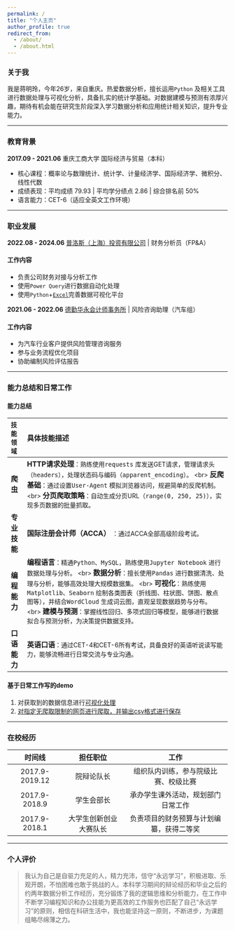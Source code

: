 ```yaml
---
permalink: /
title: "个人主页"
author_profile: true
redirect_from: 
  - /about/
  - /about.html
---
```



### 关于我

<span data-type="text" style="font-size: 14px;">我是蒋明玲，今年26岁，来自重庆。热爱数据分析，擅长运用</span>`Python` <span data-type="text" style="font-size: 14px;">及相关工具进行数据处理与可视化分析，具备扎实的统计学基础。对数据建模与预测有浓厚兴趣，期待有机会能在研究生阶段深入学习数据分析和应用统计相关知识，提升专业能力。</span>

---

### 教育背景

**2017.09 - 2021.06** 重庆工商大学   国际经济与贸易（本科）

* <span data-type="text" style="font-size: 14px;">核心课程：概率论与数理统计、统计学、计量经济学、国际经济学、微积分、线性代数</span>
* <span data-type="text" style="font-size: 14px;">成绩表现：平均成绩 79.93 | 平均学分绩点 2.86 | 综合排名前 50%</span>
* <span data-type="text" style="font-size: 14px;">语言能力：CET-6（适应全英文工作环境）</span>


---

### 职业发展

**2022.08 - 2024.06** [普洛斯（上海）投资有限公司](https://www.glp.com.cn/about/glp.html) | 财务分析员（FP&A）

#### 工作内容

* <span data-type="text" style="font-size: 14px;">负责公司财务对接与分析工作</span>
* <span data-type="text" style="font-size: 14px;">使用</span>`Power Query`<span data-type="text" style="font-size: 14px;">进行数据自动化处理</span>
* <span data-type="text" style="font-size: 14px;">使用</span>`Python`<span data-type="text" style="font-size: 14px;">+</span>[`Excel`]()<span data-type="text" style="font-size: 14px;">完善数据可视化平台</span>


**2021.06 - 2022.06** [德勤华永会计师事务所](https://www2.deloitte.com/cn/zh.html) | 风险咨询助理（汽车组）

#### 工作内容

* <span data-type="text" style="font-size: 14px;">为汽车行业客户提供风险管理咨询服务</span>
* <span data-type="text" style="font-size: 14px;">参与业务流程优化项目</span>
* <span data-type="text" style="font-size: 14px;">协助编制风险评估报告</span>


---

### 能力总结和日常工作

#### 能力总结

| <span data-type="text" style="font-size: 14px;">技能领域</span> | **具体技能描述**     |
| :- | :----- |
| **爬虫** | **HTTP请求处理**<span data-type="text" style="font-size: 14px;">：熟练使用</span>`requests` <span data-type="text" style="font-size: 14px;">库发送GET请求，管理请求头（</span>`headers`<span data-type="text" style="font-size: 14px;">），处理状态码与编码（</span>`apparent_encoding`<span data-type="text" style="font-size: 14px;">）。 &lt;br&gt; </span>**反爬基础**<span data-type="text" style="font-size: 14px;">：通过设置</span>`User-Agent` <span data-type="text" style="font-size: 14px;">模拟浏览器访问，规避简单的反爬机制。 &lt;br&gt; </span>**分页爬取策略**<span data-type="text" style="font-size: 14px;">：自动生成分页URL（</span>`range(0, 250, 25)`<span data-type="text" style="font-size: 14px;">），实现多页数据的批量抓取。</span>   |
| **专业技能** | **国际注册会计师（ACCA）** <span data-type="text" style="font-size: 14px;">：通过ACCA全部高级阶段考试。</span>     |
| **编程能力** | **编程语言**<span data-type="text" style="font-size: 14px;">：精通</span>`Python`<span data-type="text" style="font-size: 14px;">、</span>`MySQL`<span data-type="text" style="font-size: 14px;">，熟练使用</span>`Jupyter Notebook` <span data-type="text" style="font-size: 14px;">进行数据处理与分析。 &lt;br&gt; </span>**数据分析**<span data-type="text" style="font-size: 14px;">：擅长使用</span>`Pandas` <span data-type="text" style="font-size: 14px;">进行数据清洗、处理与分析，能够高效处理大规模数据集。 &lt;br&gt; </span>**可视化**<span data-type="text" style="font-size: 14px;">：熟练使用</span>`Matplotlib`<span data-type="text" style="font-size: 14px;">、</span>`Seaborn` <span data-type="text" style="font-size: 14px;">绘制各类图表（折线图、柱状图、饼图、散点图等），并结合</span>`WordCloud` <span data-type="text" style="font-size: 14px;">生成词云图，直观呈现数据趋势与分布。 &lt;br&gt; </span>**建模与预测**<span data-type="text" style="font-size: 14px;">：掌握线性回归、多项式回归等模型，能够进行数据拟合与预测分析，为决策提供数据支持。</span> |
| **口语能力** | **英语口语**<span data-type="text" style="font-size: 14px;">：通过CET-4和CET-6所有考试，具备良好的英语听说读写能力，能够流畅进行日常交流与专业沟通。</span>     |

#### 基于日常工作写的demo

1. <span data-type="text" style="font-size: 14px;">对获取到的数据信息进行</span>[可视化处理](https://www.yuque.com/attachments/yuque/0/2025/zip/21368238/1740502238582-89f056e5-0dbe-4c2d-b1e8-29bcb93f2831.zip)
2. [对指定无爬取限制的网页进行爬取，并输出csv格式进行保存](https://www.yuque.com/attachments/yuque/0/2025/zip/21368238/1740502092286-f17f5297-a50f-423b-b22e-ddfe3fc7ff0e.zip)


---

### 在校经历

|     时间线     |        担任职位        |                   工作                   |
| :--------------: | :----------------------: | :----------------------------------------: |
| 2017.9-2019.12 |       院辩论队长       |   组织队内训练，参与院级比赛、校级比赛   |
| 2017.9-2018.9 |       学生会部长       |    承办学生课外活动，规划部门日常工作    |
| 2017.9-2018.1 | 大学生创新创业大赛队长 | 负责项目的财务预算与计划编纂，获得二等奖 |


---

### 个人评价

> <span data-type="text" style="font-size: 14px;">我认为自己是自驱力充足的人，精力充沛，信守“永远学习”，积极进取、乐观开朗，不怕困难也敢于挑战的人。本科学习期间的辩论经历和毕业之后的约两年数据分析工作经历，充分锻炼了我的逻辑思维和分析能力，在工作中不断学习编程知识和办公技能为更高效的工作服务也匹配了自己“永远学习”的原则，相信在科研生活中，我也能坚持这一原则，不断进步，为课题组略尽绵薄之力。</span>

‍
